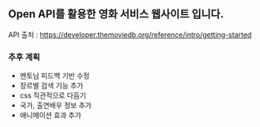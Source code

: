 ## Open API를 활용한 영화 서비스 웹사이트 입니다.
API 출처 : https://developer.themoviedb.org/reference/intro/getting-started

### 추후 계획 
* 멘토님 피드백 기반 수정
* 장르별 검색 기능 추가
* css 직관적으로 다듬기
* 국가, 출연배우 정보 추가
* 애니메이션 효과 추가 
